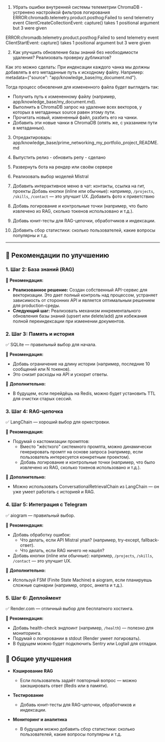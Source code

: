 1. Убрать ошибки внутренней системы телеметрии ChromaDB - устренено настройкой фильтров логирования
 ERROR:chromadb.telemetry.product.posthog:Failed to send telemetry event ClientCreateCollectionEvent: capture() takes 1 positional argument but 3 were given

 ERROR:chromadb.telemetry.product.posthog:Failed to send telemetry event ClientStartEvent: capture() takes 1 positional argument but 3 were given

2. Как улучшить обновление базы знаний без необходимости удаления? Реализовать проверку дубликатов?

 Как это можно сделать:
 При индексации каждого чанка мы должны добавлять в его метаданные путь к исходному файлу. Например: metadata={"source": "app/knowledge_base/my_document.md"}.

 Тогда процесс обновления для измененного файла будет выглядеть так:

 - Получить путь к измененному файлу (например, app/knowledge_base/my_document.md).
 - Выполнить в ChromaDB запрос на удаление всех векторов, у которых в метаданных source равен этому пути.
 - Прочитать новый, измененный файл, разбить его на чанки.
 - Добавить эти новые чанки в ChromaDB (опять же, с указанием пути в метаданных).

3. Отредактироварь:
 app/knowledge_base/prime_networking_my_portfolio_project_README.md

4. Выпустить релиз - обновить репу - сделано

5. Развернуть бота на рендер или своём сервере

6. Реализовать выбор моделей Mistral

7. Добавить интерактивное меню в чат: контакты, ссылка на гит, проекты
 Добавь кнопки (inline или обычные): например, `/projects`, `/skills`, `/contact` — это улучшит UX.
 Добавить фото к приветствию

8. Добавь логирование и контрольные точки (например, что было извлечено из RAG, сколько токенов использовано и т.д.).

9. Добавь юнит-тесты для RAG-цепочки, обработчиков и индексации.

10. Добавить сбор статистики: сколько пользователей, какие вопросы популярны и т.д.


---

## 🔧 Рекомендации по улучшению

### 1. Шаг 2: База знаний (RAG)
🔧 **Рекомендация:**
*   **Реализованное решение:** Создан собственный API-сервис для векторизации. Это дает полный контроль над процессом, устраняет зависимость от сторонних API и является оптимальным решением для production-среды.
*   **Следующий шаг:** Реализовать механизм инкрементального обновления базы знаний (upsert или delete/add) для избежания полной переиндексации при изменении документов.

### 2. Шаг 3: Память и история
✅ SQLite — правильный выбор для начала.

🔧 **Рекомендация:**
- Добавь ограничение на длину истории (например, последние 10 сообщений или N токенов).
- Это снизит расходы на API и ускорит ответы.

🔧 **Дополнительно:**
- В будущем, если перейдёшь на Redis, можно будет установить TTL для очистки старых сессий.

### 3. Шаг 4: RAG-цепочка
✅ LangChain — хороший выбор для оркестровки.

🔧 **Рекомендация:**
- Подумай о кастомизации промптов:
  - Вместо "жёсткого" системного промпта, можно динамически генерировать промпт на основе запроса (например, если пользователь интересуется конкретным проектом).
  - Добавь логирование и контрольные точки (например, что было извлечено из RAG, сколько токенов использовано и т.д.).

🔧 **Дополнительно:**
- Можно использовать ConversationalRetrievalChain из LangChain — он уже умеет работать с историей и RAG.

### 4. Шаг 5: Интеграция с Telegram
✅ aiogram — правильный выбор.

🔧 **Рекомендация:**
- Добавь обработку ошибок:
  - Что делать, если API Mistral упал? (например, try-except, fallback-ответ).
  - Что делать, если RAG ничего не нашёл?
- Добавь кнопки (inline или обычные): например, `/projects`, `/skills`, `/contact` — это улучшит UX.

🔧 **Дополнительно:**
- Используй FSM (Finite State Machine) в aiogram, если планируешь сложные сценарии (например, опрос, анкета и т.д.).

### 5. Шаг 6: Деплоймент
✅ Render.com — отличный выбор для бесплатного хостинга.

🔧 **Рекомендация:**
- Добавь health-check эндпоинт (например, `/health`) — полезно для мониторинга.
- Подумай о логировании в stdout (Render умеет логировать).
- В будущем можно будет подключить Sentry или Logtail для отладки.

## 🧠 Общие улучшения

- **Кэширование RAG**
  - Если пользователь задаёт повторный вопрос — можно закэшировать ответ (Redis или в памяти).

- **Тестирование**
  - Добавь юнит-тесты для RAG-цепочки, обработчиков и индексации.

- **Мониторинг и аналитика**
  - В будущем можно добавить сбор статистики: сколько пользователей, какие вопросы популярны и т.д.
